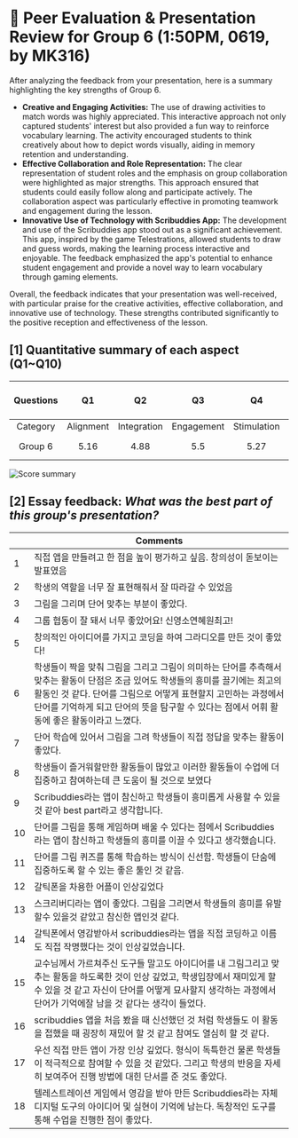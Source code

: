 # 💙 Peer Evaluation & Presentation Review for Group 6 (1:50PM, 0619, by MK316)

After analyzing the feedback from your presentation, here is a summary highlighting the key strengths of Group 6.

+ **Creative and Engaging Activities:** The use of drawing activities to match words was highly appreciated. This interactive approach not only captured students' interest but also provided a fun way to reinforce vocabulary learning. The activity encouraged students to think creatively about how to depict words visually, aiding in memory retention and understanding.
+ **Effective Collaboration and Role Representation:** The clear representation of student roles and the emphasis on group collaboration were highlighted as major strengths. This approach ensured that students could easily follow along and participate actively. The collaboration aspect was particularly effective in promoting teamwork and engagement during the lesson.
+ **Innovative Use of Technology with Scribuddies App:** The development and use of the Scribuddies app stood out as a significant achievement. This app, inspired by the game Telestrations, allowed students to draw and guess words, making the learning process interactive and enjoyable. The feedback emphasized the app's potential to enhance student engagement and provide a novel way to learn vocabulary through gaming elements.

Overall, the feedback indicates that your presentation was well-received, with particular praise for the creative activities, effective collaboration, and innovative use of technology. These strengths contributed significantly to the positive reception and effectiveness of the lesson.

## [1] Quantitative summary of each aspect (Q1~Q10)

|Questions|Q1|Q2|Q3|Q4|Q5|Q6|Q7|Q8|Q9|Q10|Total mean (SD)|
|:--:|:--:|:--:|:--:|:--:|:--:|:--:|:--:|:--:|:--:|:--:|:--:|
|Category|Alignment|Integration|Engagement|Stimulation|Support|Accessibility|Integration|Autonomy|Adaptability|Presenation||
| Group 6| 5.16|4.88|5.5|5.27|5.0|5.27|5.6|4.94|4.5|5.16| **5.13** (0.68)| 

![Score summary](https://github.com/MK316/Spring2024/blob/main/DLEE/Project/DLEE_G06.png)

## [2] Essay feedback: _What was the best part of this group's presentation?_

||Comments|
|--|--|
|1| 직접 앱을 만들려고 한 점을 높이 평가하고 싶음. 창의성이 돋보이는 발표였음
|2|학생의 역할을 너무 잘 표현해줘서 잘 따라갈 수 있었음
|3|그림을 그리며 단어 맞추는 부분이 좋았다.
|4|그룹 협동이 잘 돼서 너무 좋았어요! 신영소연혜원최고!
|5|창의적인 아이디어를 가지고 코딩을 하여 그라디오를 만든 것이 좋았다!
|6|학생들이 짝을 맞춰 그림을 그리고 그림이 의미하는 단어를 추측해서 맞추는 활동이 단점은 조금 있어도 학생들의 흥미를 끌기에는 최고의 활동인 것 같다. 단어를 그림으로 어떻게 표현할지 고민하는 과정에서 단어를 기억하게 되고 단어의 뜻을 탐구할 수 있다는 점에서 어휘 활동에 좋은 활동이라고 느꼈다.
|7|단어 학습에 있어서 그림을 그려 학생들이 직접 정답을 맞추는 활동이 좋았다.
|8|학생들이 즐거워할만한 활동들이 많았고 이러한 활동들이 수업에 더 집중하고 참여하는데 큰 도움이 될 것으로 보였다
|9|Scribuddies라는 앱이 참신하고 학생들이 흥미롭게 사용할 수 있을 것 같아 best part라고 생각합니다.
|10|단어를 그림을 통해 게임하며 배울 수 있다는 점에서 Scribuddies 라는 앱이 참신하고 학생들의 흥미를 이끌 수 있다고 생각했습니다.
|11|단어를 그림 퀴즈를 통해 학습하는 방식이 신선함. 학생들이 단숨에 집중하도록 할 수 있는 좋은 툴인 것 같음.
|12|갈틱폰을 차용한 어플이 인상깊었다
|13|스크리버디라는 앱이 좋았다. 그림을 그리면서 학생들의 흥미를 유발할수 있을것 같았고 참신한 앱인것 같다.
|14|갈틱폰에서 영감받아서 scribuddies라는 앱을 직접 코딩하고 이름도 직접 작명했다는 것이 인상깊었습니다.
|15|교수님께서 가르쳐주신 도구들 말고도 아이디어를 내 그림그리고 맞추는 활동을 하도록한 것이 인상 깊었고, 학생입장에서 재미있게 할 수 있을 것 같고 자신이 단어를 어떻게 묘사할지 생각하는 과정에서 단어가 기억에잘 남을 것 같다는 생각이 들었다.
|16|scribuddies 앱을 처음 봤을 때 신선했던 것 처럼 학생들도 이 활동을 접했을 때 굉장히 재밌어 할 것 같고 참여도 열심히 할 것 같다.
|17|우선 직접 만든 앱이 가장 인상 깊었다. 형식이 독특한건 물론 학생들이 적극적으로 참여할 수 있을 것 같았다. 그리고 학생의 반응을 자세히 보여주어 진행 방법에 대힌 단서를 준 것도 좋았다.
|18|텔레스트레이션 게임에서 영감을 받아 만든 Scribuddies라는 자체 디지털 도구의 아이디어 및 실현이 기억에 남는다. 독창적인 도구를 통해 수업을 진행한 점이 좋았다.







